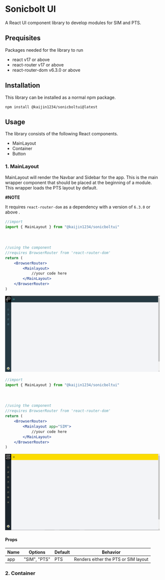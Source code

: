 # **Sonicbolt UI**

A React UI component library to develop modules for SIM and PTS.

## **Prequisites**

Packages needed for the library to run

-  react v17 or above
-  react-router v17 or above
-  react-router-dom v6.3.0 or above

## **Installation**

This library can be installed as a normal npm package.

    npm install @kaijin1234/sonicboltui@latest

## **Usage**

The library consists of the following React components.

-  MainLayout
-  Container
-  Button

### **1. MainLayout**

MainLayout will render the Navbar and Sidebar for the app. This is the main wrapper component that should be placed at the beginning of a module. This wrapper loads the PTS layout by default.

**#NOTE**

It requires `react-router-dom` as a dependency with a version of `6.3.0` or above .

```jsx
//import
import { MainLayout } from "@kaijin1234/sonicboltui"



//using the component
//requires BrowserRouter from 'react-router-dom'
return (
    <BrowserRouter>
        <Mainlayout>
            //your code here
        </MainLayout>
    </BrowserRouter>
)
```

![PTS layout](./docs/pics/pts.png)

```jsx
//import
import { MainLayout } from "@kaijin1234/sonicboltui"



//using the component
//requires BrowserRouter from 'react-router-dom'
return (
    <BrowserRouter>
        <Mainlayout app="SIM">
            //your code here
        </MainLayout>
    </BrowserRouter>
)
```

![PTS layout](./docs/pics/sim.png)

#### **Props**

| Name | Options      | Default | Behavior                             |
| ---- | ------------ | ------- | ------------------------------------ |
| app  | "SIM", "PTS" | PTS     | Renders either the PTS or SIM layout |

### **2. Container**
